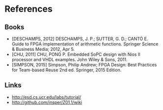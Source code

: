 # References

## Books

- [DESCHAMPS, 2012] DESCHAMPS,  J. P.;  SUTTER, G. D.;  CANTÓ E. Guide to FPGA implementation of arithmetic functions. Springer Science & Business Media; 2012, Apr 5.
- [CHU, 2011] CHU, PONG P. Embedded SoPC design with Nios II processor and VHDL examples. John Wiley & Sons, 2011.
- [SIMPSON, 2015] Simpson, Philip Andrew; FPGA Design: Best Practices for Team-based Reuse 2nd ed. Springer, 2015 Edition.

## Links

- http://esd.cs.ucr.edu/labs/tutorial/
- http://github.com/insper/Z01.1/wiki

